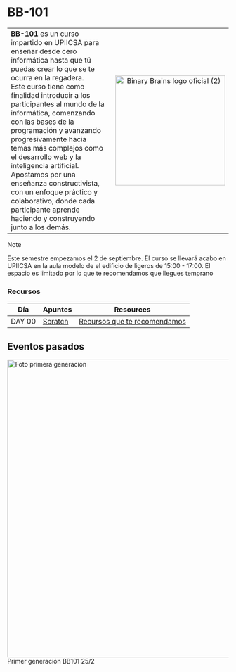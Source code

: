 # BB-101
<table>
  <tr>   
    <td width="60%">
      <b>BB-101</b> es un curso impartido en UPIICSA para enseñar desde cero informática hasta que tú puedas crear lo que se te ocurra en la regadera.  
      <br>
      Este curso tiene como finalidad introducir a los participantes al mundo de la informática, comenzando con las bases de la programación y avanzando progresivamente hacia temas más complejos como el desarrollo web y la inteligencia artificial.  
      <br>
      Apostamos por una enseñanza constructivista, con un enfoque práctico y colaborativo, donde cada participante aprende haciendo y construyendo junto a los demás.
    </td>
    <td align="center" width="40%">
      <img width="250" height="250" alt="Binary Brains logo oficial (2)" src="https://github.com/user-attachments/assets/ad2e8a92-23e8-49eb-b903-96b55fe13968" />
    </td>
 
  </tr>
</table>


> [!NOTE]
> Este semestre empezamos el 2 de septiembre. El curso se llevará acabo en UPIICSA en la aula modelo de el edificio de ligeros de 15:00 - 17:00. 
> El espacio es limitado por lo que te recomendamos que llegues temprano


### Recursos  
| Día | Apuntes | Resources |
|---|---|---|
| DAY 00 | [Scratch](https://untalbry.notion.site/DAY-00-1a07125838b9809f882edbf7c725fdbe?pvs=74) | [Recursos que te recomendamos](https://untalbry.notion.site/24f7125838b9801485d7fd7c3b85b435?v=24f7125838b9800b8861000c9fd59e51&pvs=74) | 

## Eventos pasados
<img width="1281" height="677" alt="Foto primera generación" src="https://github.com/user-attachments/assets/90a981fd-34a1-4856-802d-9c98acdaf0a4" />
Primer generación BB101 25/2 
